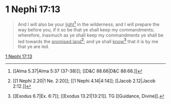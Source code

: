 # 1 Nephi 17:13

> And I will also be your <u>light</u>[^a] in the wilderness; and I will prepare the way before you, if it so be that ye shall keep my commandments; wherefore, inasmuch as ye shall keep my commandments ye shall be led towards the <u>promised land</u>[^b]; and ye shall <u>know</u>[^c] that it is by me that ye are led.

[1 Nephi 17:13](https://www.churchofjesuschrist.org/study/scriptures/bofm/1-ne/17?lang=eng&id=p13#p13)


[^a]: [[Alma 5.37|Alma 5:37 (37-38)]]; [[D&C 88.66|D&C 88:66.]]
[^b]: [[1 Nephi 2.20|1 Ne. 2:20]]; [[1 Nephi 4.14|4:14]]; [[Jacob 2.12|Jacob 2:12.]]
[^c]: [[Exodus 6.7|Ex. 6:7]]; [[Exodus 13.21|13:21]]. TG [[Guidance, Divine]].

